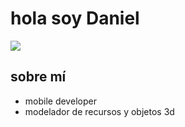 <div aling="center">
<h1 aling="center">hola soy Daniel
</div>
<img src="https://cdn.discordapp.com/attachments/1272630507263492199/1341404883462656010/Frame_30_1.png?ex=67b5e026&is=67b48ea6&hm=707708a10d0dc76029444306201f30c957651e771fb59cfc4e3bbdeca6291702&">



## sobre mí

- mobile developer
- modelador de recursos y objetos 3d
